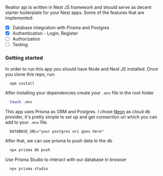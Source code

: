 Realtor api is written in Nest JS framework and should serve as decent starter boilerplate for your Nest apps. Some of the features that are implemented:

- [x] Database integration with Prisma and Postgres
- [x] Authentication - Login, Register
- [ ] Authorization
- [ ] Testing

### Getting started

In order to run this app you should have Node and Nest JS installed. Once you clone this repo, run:

```bash
  npm install
```

After installing your dependencies create your `.env` file in the root folder

```bash
  touch .env
```

This app uses Prisma as ORM and Postgres. I chose [Neon](https://neon.tech) as cloud db provider, it's pretty simple to set up and get connection uri which you can add to your `.env` file.

```
  DATABASE_URL="your postgres uri goes here"
```

After that, we can use prisma to push data to the db

```bash
  npx prisma db push
```

Use Prisma Studio to interact with our database in browser

```bash
  npx prisma studio
```